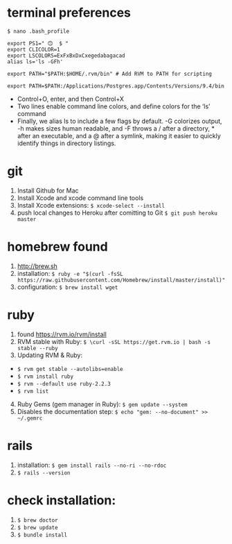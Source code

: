 # terminal preferences
`$ nano .bash_profile`
```
export PS1=" 🙃  $ "
export CLICOLOR=1
export LSCOLORS=ExFxBxDxCxegedabagacad
alias ls='ls -GFh'

export PATH="$PATH:$HOME/.rvm/bin" # Add RVM to PATH for scripting

export PATH=$PATH:/Applications/Postgres.app/Contents/Versions/9.4/bin
  ```
  - Control+O, enter, and then Control+X
  - Two lines enable command line colors, and define colors for the ‘ls’ command
  - Finally, we alias ls to include a few flags by default. -G colorizes output, -h makes sizes human readable, and -F throws a / after a directory, * after an executable, and a @ after a symlink, making it easier to quickly identify things in directory listings.

# git
1. Install Github for Mac
2. Install Xcode and xcode command line tools
3. Install Xcode extensions: `$ xcode-select --install`
4. push local changes to Heroku after comitting to Git `$ git push heroku master`

# homebrew found
1. http://brew.sh
2. installation: `$ ruby -e "$(curl -fsSL https://raw.githubusercontent.com/Homebrew/install/master/install)"`
3. configuration: `$ brew install wget`

# ruby
1. found https://rvm.io/rvm/install
2. RVM stable with Ruby: `$ \curl -sSL https://get.rvm.io | bash -s stable --ruby`
3. Updating RVM & Ruby:
  - `$ rvm get stable --autolibs=enable`
  - `$ rvm install ruby`
  - `$ rvm --default use ruby-2.2.3`
  - `$ rvm list`
4. Ruby Gems (gem manager in Ruby): `$ gem update --system`
5. Disables the documentation step: `$ echo "gem: --no-document" >> ~/.gemrc`

# rails
1. installation: `$ gem install rails --no-ri --no-rdoc`
2. `$ rails --version`

# check installation:
1. `$ brew doctor`
2. `$ brew update`
3. `$ bundle install`

